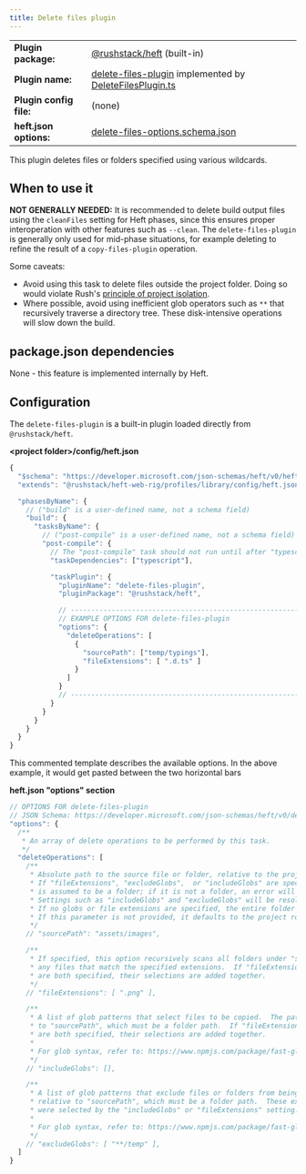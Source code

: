 ```yaml
---
title: Delete files plugin
---
```


<!-- prettier-ignore-start -->
|     |     |
| --- | --- |
| **Plugin package:** | [@rushstack/heft](https://github.com/microsoft/rushstack/tree/main/apps/heft) (built-in) |
| **Plugin name:** | [delete-files-plugin](https://github.com/microsoft/rushstack/blob/main/apps/heft/heft-plugin.json) implemented by [DeleteFilesPlugin.ts](https://github.com/microsoft/rushstack/blob/main/apps/heft/src/plugins/DeleteFilesPlugin.ts) |
| **Plugin config file:** | (none) |
| **heft.json options:** | [delete-files-options.schema.json](https://developer.microsoft.com/json-schemas/heft/v0/delete-files-options.schema.json) |
<!-- prettier-ignore-end -->

This plugin deletes files or folders specified using various wildcards.

## When to use it

**NOT GENERALLY NEEDED:** It is recommended to delete build output files using the `cleanFiles` setting for
Heft phases, since this ensures proper interoperation with other features such as `--clean`.
The `delete-files-plugin` is generally only used for mid-phase situations, for example deleting to refine the
result of a `copy-files-plugin` operation.

Some caveats:

- Avoid using this task to delete files outside the project folder. Doing so would violate Rush's
  [principle of project isolation](../tutorials/heft_and_rush.md).
- Where possible, avoid using inefficient glob operators such as `**` that recursively traverse a directory tree.
  These disk-intensive operations will slow down the build.

## package.json dependencies

None - this feature is implemented internally by Heft.

## Configuration

The `delete-files-plugin` is a built-in plugin loaded directly from `@rushstack/heft`.

**&lt;project folder&gt;/config/heft.json**

```js
{
  "$schema": "https://developer.microsoft.com/json-schemas/heft/v0/heft.schema.json",
  "extends": "@rushstack/heft-web-rig/profiles/library/config/heft.json",

  "phasesByName": {
    // ("build" is a user-defined name, not a schema field)
    "build": {
      "tasksByName": {
        // ("post-compile" is a user-defined name, not a schema field)
        "post-compile": {
          // The "post-compile" task should not run until after "typescript" completes
          "taskDependencies": ["typescript"],

          "taskPlugin": {
            "pluginName": "delete-files-plugin",
            "pluginPackage": "@rushstack/heft",

            // --------------------------------------------------------------
            // EXAMPLE OPTIONS FOR delete-files-plugin
            "options": {
              "deleteOperations": [
                {
                  "sourcePath": ["temp/typings"],
                  "fileExtensions": [ ".d.ts" ]
                }
              ]
            }
            // --------------------------------------------------------------
          }
        }
      }
    }
  }
}
```

This commented template describes the available options. In the above example, it would get
pasted between the two horizontal bars

**heft.json "options" section**

```ts
// OPTIONS FOR delete-files-plugin
// JSON Schema: https://developer.microsoft.com/json-schemas/heft/v0/delete-files-options.schema.json
"options": {
  /**
   * An array of delete operations to be performed by this task.
   */
  "deleteOperations": [
    /**
     * Absolute path to the source file or folder, relative to the project root.
     * If "fileExtensions", "excludeGlobs",  or "includeGlobs" are specified, then "sourcePath"
     * is assumed to be a folder; if it is not a folder, an error will be thrown.
     * Settings such as "includeGlobs" and "excludeGlobs" will be resolved relative to this path.
     * If no globs or file extensions are specified, the entire folder will be copied.
     * If this parameter is not provided, it defaults to the project root.
     */
    // "sourcePath": "assets/images",

    /**
     * If specified, this option recursively scans all folders under "sourcePath" and includes
     * any files that match the specified extensions.  If "fileExtensions" and "includeGlobs"
     * are both specified, their selections are added together.
     */
    // "fileExtensions": [ ".png" ],

    /**
     * A list of glob patterns that select files to be copied.  The paths are resolved relative
     * to "sourcePath", which must be a folder path.  If "fileExtensions" and "includeGlobs"
     * are both specified, their selections are added together.
     *
     * For glob syntax, refer to: https://www.npmjs.com/package/fast-glob
     */
    // "includeGlobs": [],

    /**
     * A list of glob patterns that exclude files or folders from being copied.  The paths are resolved
     * relative to "sourcePath", which must be a folder path.  These exclusions eliminate items that
     * were selected by the "includeGlobs" or "fileExtensions" setting.
     *
     * For glob syntax, refer to: https://www.npmjs.com/package/fast-glob
     */
    // "excludeGlobs": [ "**/temp" ],
  ]
}
```
